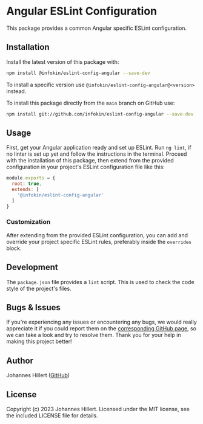 # Angular ESLint Configuration

This package provides a common Angular specific ESLint configuration.

## Installation

Install the latest version of this package with:

```bash
npm install @infokin/eslint-config-angular --save-dev
```

To install a specific version use `@infokin/eslint-config-angular@<version>` instead.

To install this package directly from the `main` branch on GitHub use:

```bash
npm install git://github.com/infokin/eslint-config-angular --save-dev
```

## Usage

First, get your Angular application ready and set up ESLint. Run `ng lint`, if no linter is set up yet and follow the
instructions in the terminal. Proceed with the installation of this package, then extend from the provided configuration
in your project's ESLint configuration file like this:

```javascript
module.exports = {
  root: true,
  extends: [
    '@infokin/eslint-config-angular'
  ]
}
```

### Customization

After extending from the provided ESLint configuration, you can add and override your project specific ESLint rules,
preferably inside the `overrides` block.

## Development

The `package.json` file provides a `lint` script. This is used to check the code style of the project's files.

## Bugs & Issues

If you're experiencing any issues or encountering any bugs, we would really appreciate it if you could report them on
the [corresponding GitHub page](https://github.com/infokin/eslint-config-angular/issues), so we can take a look and try
to resolve them. Thank you for your help in making this project better!

## Author

Johannes Hillert ([GitHub](https://github.com/clovergaze))

## License

Copyright (c) 2023 Johannes Hillert. Licensed under the MIT license, see the included LICENSE file for details.
